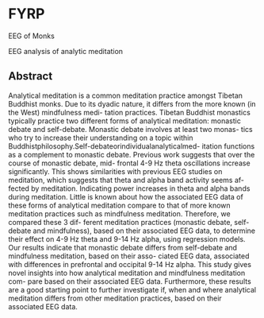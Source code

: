 # FYRP
EEG of Monks

EEG analysis of analytic meditation

## Abstract
Analytical meditation is a common meditation practice amongst Tibetan Buddhist monks. Due to its dyadic nature, it differs from the more known (in the West) mindfulness medi- tation practices. Tibetan Buddhist monastics typically practice two different forms of analytical meditation: monastic debate and self-debate. Monastic debate involves at least two monas- tics who try to increase their understanding on a topic within Buddhistphilosophy.Self-debateorindividualanalyticalmed- itation functions as a complement to monastic debate. Previous work suggests that over the course of monastic debate, mid- frontal 4-9 Hz theta oscillations increase significantly. This shows similarities with previous EEG studies on meditation, which suggests that theta and alpha band activity seems af- fected by meditation. Indicating power increases in theta and alpha bands during meditation. Little is known about how the associated EEG data of these forms of analytical meditation compare to that of more known meditation practices such as mindfulness meditation. Therefore, we compared these 3 dif- ferent meditation practices (monastic debate, self-debate and mindfulness), based on their associated EEG data, to determine their effect on 4-9 Hz theta and 9-14 Hz alpha, using regression models. Our results indicate that monastic debate differs from self-debate and mindfulness meditation, based on their asso- ciated EEG data, associated with differences in prefrontal and occipital 9-14 Hz alpha. This study gives novel insights into how analytical meditation and mindfulness meditation com- pare based on their associated EEG data. Furthermore, these results are a good starting point to further investigate if, when and where analytical meditation differs from other meditation practices, based on their associated EEG data.

